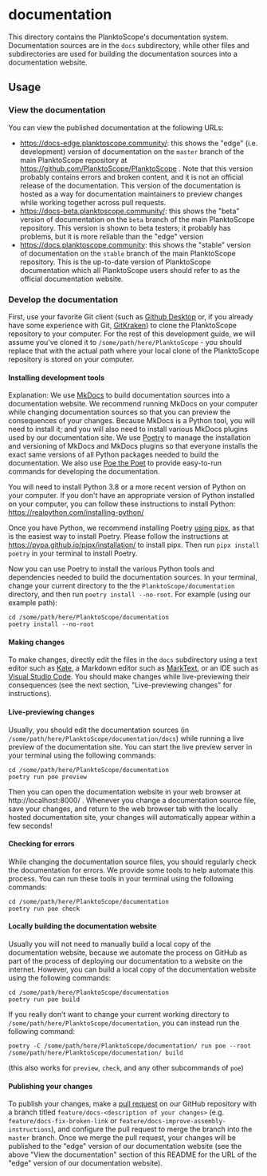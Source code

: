 # documentation

This directory contains the PlanktoScope's documentation system. Documentation sources are in the `docs` subdirectory, while other files and subdirectories are used for building the documentation sources into a documentation website.

## Usage

### View the documentation

You can view the published documentation at the following URLs:

- <https://docs-edge.planktoscope.community/>: this shows the "edge" (i.e. development) version of documentation on the `master` branch of the main PlanktoScope repository at https://github.com/PlanktoScope/PlanktoScope . Note that this version probably contains errors and broken content, and it is not an official release of the documentation. This version of the documentation is hosted as a way for documentation maintainers to preview changes while working together across pull requests.
- <https://docs-beta.planktoscope.community/>: this shows the "beta" version of documentation on the `beta` branch of the main PlanktoScope repository. This version is shown to beta testers; it probably has problems, but it is more reliable than the "edge" version
- <https://docs.planktoscope.community>: this shows the "stable" version of documentation on the `stable` branch of the main PlanktoScope repository. This is the up-to-date version of PlanktoScope documentation which all PlanktoScope users should refer to as the official documentation website.

### Develop the documentation

First, use your favorite Git client (such as [Github Desktop](https://desktop.github.com/) or, if you already have some experience with Git, [GitKraken](https://www.gitkraken.com/)) to clone the PlanktoScope repository to your computer. For the rest of this development guide, we will assume you've cloned it to `/some/path/here/PlanktoScope` - you should replace that with the actual path where your local clone of the PlanktoScope repository is stored on  your computer.

#### Installing development tools

Explanation: We use [MkDocs](https://www.mkdocs.org/) to build documentation sources into a documentation website. We recommend running MkDocs on your computer while changing documentation sources so that you can preview the consequences of your changes. Because MkDocs is a Python tool, you will need to install it; and you will also need to install various MkDocs plugins used by our documentation site. We use [Poetry](https://python-poetry.org/) to manage the installation and versioning of MkDocs and MkDocs plugins so that everyone installs the exact same versions of all Python packages needed to build the documentation. We also use [Poe the Poet](https://poethepoet.natn.io/) to provide easy-to-run commands for developing the documentation.

You will need to install Python 3.8 or a more recent version of Python on your computer. If you don't have an appropriate version of Python installed on your computer, you can follow these instructions to install Python: <https://realpython.com/installing-python/>

Once you have Python, we recommend installing Poetry [using pipx](https://python-poetry.org/docs/#installing-with-pipx), as that is the easiest way to install Poetry. Please follow the instructions at https://pypa.github.io/pipx/installation/ to install pipx. Then run `pipx install poetry` in your terminal to install Poetry.

Now you can use Poetry to install the various Python tools and dependencies needed to build the documentation sources. In your terminal, change your current directory to the the `PlanktoScope/documentation` directory, and then run `poetry install --no-root`. For example (using our example path):

```
cd /some/path/here/PlanktoScope/documentation
poetry install --no-root
```

#### Making changes

To make changes, directly edit the files in the `docs` subdirectory using a text editor such as [Kate](https://kate-editor.org/), a Markdown editor such as [MarkText](https://github.com/marktext/marktext), or an IDE such as [Visual Studio Code](https://code.visualstudio.com/). You should make changes while live-previewing their consequences (see the next section, "Live-previewing changes" for instructions).

#### Live-previewing changes

Usually, you should edit the documentation sources (in `/some/path/here/PlanktoScope/documentation/docs`) while running a live preview of the documentation site. You can start the live preview server in your terminal using the following commands:

```
cd /some/path/here/PlanktoScope/documentation
poetry run poe preview
```

Then you can open the documentation website in your web browser at http://localhost:8000/ . Whenever you change a documentation source file, save your changes, and return to the web browser tab with the locally hosted documentation site, your changes will automatically appear within a few seconds!

#### Checking for errors

While changing the documentation source files, you should regularly check the documentation for errors. We provide some tools to help automate this process. You can run these tools in your terminal using the following commands:

```
cd /some/path/here/PlanktoScope/documentation
poetry run poe check
```

#### Locally building the documentation website

Usually you will not need to manually build a local copy of the documentation website, because we automate the process on GitHub as part of the process of deploying our documentation to a website on the internet. However, you can build a local copy of the documentation website using the following commands:

```
cd /some/path/here/PlanktoScope/documentation
poetry run poe build
```

If you really don't want to change your current working directory to `/some/path/here/PlanktoScope/documentation`, you can instead run the following command:

```
poetry -C /some/path/here/PlanktoScope/documentation/ run poe --root /some/path/here/PlanktoScope/documentation/ build
```

(this also works for `preview`, `check`, and any other subcommands of `poe`)

#### Publishing your changes

To publish your changes, make a [pull request](https://github.com/PlanktoScope/PlanktoScope/pulls) on our GitHub repository with a branch titled `feature/docs-<description of your changes>` (e.g. `feature/docs-fix-broken-link` or `feature/docs-improve-assembly-instructions`), and configure the pull request to merge the branch into the `master` branch. Once we merge the pull request, your changes will be published to the "edge" version of our documentation website (see the above "View the documentation" section of this README for the URL of the "edge" version of our documentation website).

